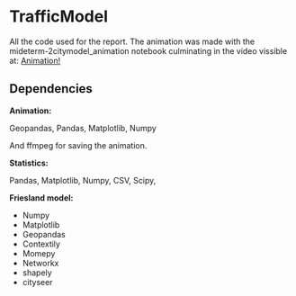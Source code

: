 # TrafficModel

All the code used for the report. 
The animation was made with the mideterm-2citymodel_animation notebook culminating in the video vissible at:
<a href="https://www.youtube.com/watch?v=iXZuUA6Owq4">Animation!</a>





## Dependencies

**Animation:**

Geopandas,
Pandas,
Matplotlib,
Numpy

And ffmpeg for saving the animation.

**Statistics:**

Pandas,
Matplotlib,
Numpy,
CSV,
Scipy,

**Friesland model:**

* Numpy
* Matplotlib
* Geopandas
* Contextily
* Momepy
* Networkx
* shapely
* cityseer





